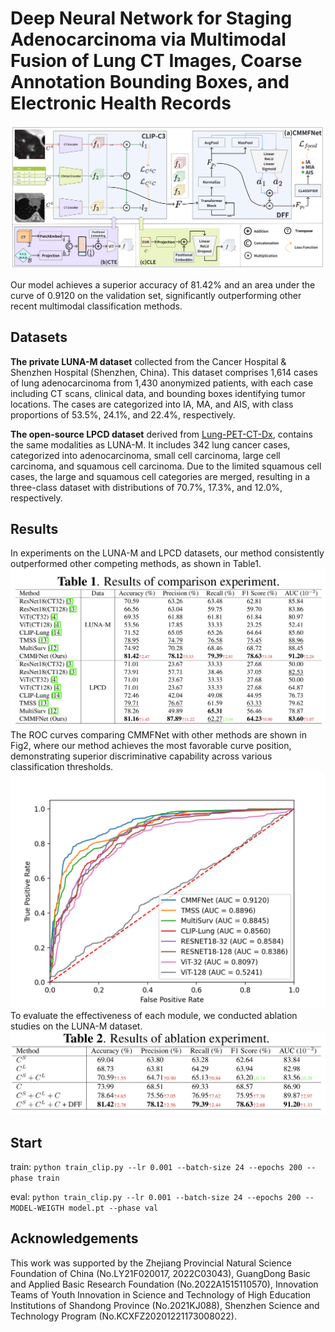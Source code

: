 # Deep Neural Network for Staging Adenocarcinoma via Multimodal Fusion of Lung CT Images, Coarse Annotation Bounding Boxes, and Electronic Health Records
![](fig/framework.png)

Our model achieves a superior accuracy of 81.42\% and an area under the curve of 0.9120 on the validation set, significantly outperforming other recent multimodal classification methods.

## Datasets
**The private LUNA-M dataset** collected from the Cancer Hospital & Shenzhen Hospital (Shenzhen, China). This dataset comprises 1,614 cases of lung adenocarcinoma from 1,430 anonymized patients, with each case including CT scans, clinical data, and bounding boxes identifying tumor locations. The cases are categorized into IA, MA, and AIS, with class proportions of 53.5\%, 24.1\%, and 22.4\%, respectively.

**The open-source LPCD dataset** derived from [Lung-PET-CT-Dx](https://doi.org/10.7937/TCIA.2020.NNC2-0461), contains the same modalities as LUNA-M. It includes 342 lung cancer cases, categorized into adenocarcinoma, small cell carcinoma, large cell carcinoma, and squamous cell carcinoma. Due to the limited squamous cell cases, the large and squamous cell categories are merged, resulting in a three-class dataset with distributions of 70.7\%, 17.3\%, and 12.0\%, respectively. 

## Results
In experiments on the LUNA-M and LPCD datasets, our method consistently outperformed other competing methods, as shown in Table1.  
![table1](fig/table1.png)
The ROC curves comparing CMMFNet with other methods are shown in Fig2, where our method achieves the most favorable curve position, demonstrating superior discriminative capability across various classification thresholds.
![fig2](fig/roc.png)
To evaluate the effectiveness of each module, we conducted ablation studies on the LUNA-M dataset.
![table2](fig/table2.png)
## Start
train: `python train_clip.py --lr 0.001 --batch-size 24 --epochs 200 --phase train`

eval: `python train_clip.py --lr 0.001 --batch-size 24 --epochs 200 --MODEL-WEIGTH model.pt --phase val`

## Acknowledgements
This work was supported by the Zhejiang Provincial Natural Science Foundation of China (No.LY21F020017, 2022C03043), GuangDong Basic and Applied Basic Research Foundation (No.2022A1515110570), Innovation Teams of Youth Innovation in Science and Technology of High Education Institutions of Shandong Province (No.2021KJ088), Shenzhen Science and Technology Program (No.KCXFZ20201221173008022). 